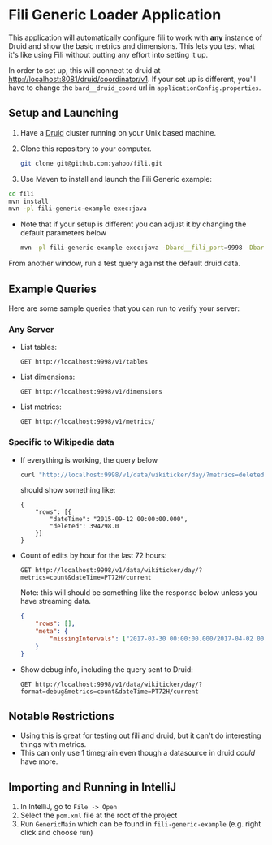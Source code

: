 Fili Generic Loader Application
==================================

This application will automatically configure fili to work with **any** instance of Druid and show the basic metrics and dimensions. This lets you test what it's like using Fili without putting any effort into setting it up.

In order to set up, this will connect to druid at  [http://localhost:8081/druid/coordinator/v1](http://localhost:8081/druid/coordinator/v1). If your set up is different, you'll have to change the `bard__druid_coord` url in `applicationConfig.properties`.

## Setup and Launching

1. Have a [Druid](http://druid.io/docs/latest/tutorials/quickstart.html) cluster running on your Unix based machine.
   
2. Clone this repository to your computer.
    ```bash
    git clone git@github.com:yahoo/fili.git
    ```
3. Use Maven to install and launch the Fili Generic example:


```bash
cd fili
mvn install
mvn -pl fili-generic-example exec:java
```

- Note that if your setup is different you can adjust it by changing the default parameters below

    ```bash
    mvn -pl fili-generic-example exec:java -Dbard__fili_port=9998 -Dbard__druid_coord=http://localhost:8081/druid/coordinator/v1
    ```

From another window, run a test query against the default druid data.

## Example Queries

Here are some sample queries that you can run to verify your server:

### Any Server

- List tables:
  
      GET http://localhost:9998/v1/tables

- List dimensions:  

      GET http://localhost:9998/v1/dimensions

- List metrics:
  
      GET http://localhost:9998/v1/metrics/

### Specific to Wikipedia data

- If everything is working, the query below
    ```bash
    curl "http://localhost:9998/v1/data/wikiticker/day/?metrics=deleted&dateTime=2015-09-12/PT24H" -H "Content-Type: application/json" | python -m json.tool
    ```
     should show something like:
    ```
    {
        "rows": [{
            "dateTime": "2015-09-12 00:00:00.000",
            "deleted": 394298.0
        }]
    }
    ```

- Count of edits by hour for the last 72 hours:  
  
      GET http://localhost:9998/v1/data/wikiticker/day/?metrics=count&dateTime=PT72H/current
    Note: this will should be something like the response below unless you have streaming data.
    ```json
    {
        "rows": [],
        "meta": {
            "missingIntervals": ["2017-03-30 00:00:00.000/2017-04-02 00:00:00.000"]
        }
    }
    ```  

- Show debug info, including the query sent to Druid:  

      GET http://localhost:9998/v1/data/wikiticker/day/?format=debug&metrics=count&dateTime=PT72H/current

## Notable Restrictions

- Using this is great for testing out fili and druid, but it can't do interesting things with metrics.
- This can only use 1 timegrain even though a datasource in druid *could* have more.

## Importing and Running in IntelliJ

1. In IntelliJ, go to `File -> Open`
2. Select the `pom.xml` file at the root of the project
3. Run `GenericMain` which can be found in `fili-generic-example` (e.g. right click and choose run)
